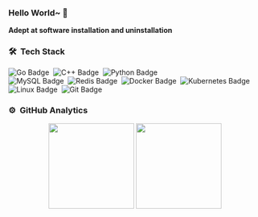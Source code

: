 ### Hello World~ 👋 


**Adept at software installation and uninstallation**


### 🛠 &nbsp;Tech Stack

![Go Badge](https://img.shields.io/badge/Go-00ADD8?logo=go&logoColor=fff&style=flat)&nbsp;
![C++ Badge](https://img.shields.io/badge/C%2B%2B-00599C?logo=cplusplus&logoColor=fff&style=flat)&nbsp;
![Python Badge](https://img.shields.io/badge/Python-3776AB?logo=python&logoColor=fff&style=flat)  
![MySQL Badge](https://img.shields.io/badge/MySQL-4479A1?logo=mysql&logoColor=fff&style=flat)&nbsp;
![Redis Badge](https://img.shields.io/badge/Redis-DC382D?logo=redis&logoColor=fff&style=flat)&nbsp;
![Docker Badge](https://img.shields.io/badge/Docker-2496ED?logo=docker&logoColor=fff&style=flat)&nbsp;
![Kubernetes Badge](https://img.shields.io/badge/Kubernetes-326CE5?logo=kubernetes&logoColor=fff&style=flat)  
![Linux Badge](https://img.shields.io/badge/Linux-FCC624?logo=linux&logoColor=000&style=flat)&nbsp;
![Git Badge](https://img.shields.io/badge/Git-F05032?logo=git&logoColor=fff&style=flat)&nbsp;
<!-- from https://badges.pages.dev/ -->
### ⚙️ &nbsp;GitHub Analytics
<div align="center">
  <span> </span>
  <img height="170px" src="https://github-readme-stats.vercel.app/api?username=limits220284&theme==onedark" />
  <span> </span>
  <img height="170px" src="https://github-readme-stats.vercel.app/api/top-langs/?username=limits220284&hide=html,css,javascript&layout=compact&langs_count=8&theme=onedark" />
  <span> </span>
</div>

